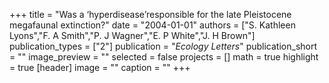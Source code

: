 +++
title = "Was a ‘hyperdisease’responsible for the late Pleistocene megafaunal extinction?"
date = "2004-01-01"
authors = ["S. Kathleen Lyons","F. A Smith","P. J Wagner","E. P White","J. H Brown"]
publication_types = ["2"]
publication = "_Ecology Letters_"
publication_short = ""
image_preview = ""
selected = false
projects = []
math = true
highlight = true
[header]
image = ""
caption = ""
+++

